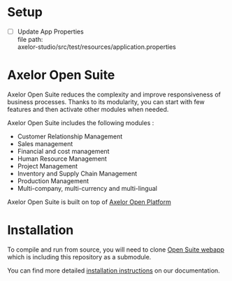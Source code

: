 # Setup

- [ ] Update App Properties 
    <br>file path:
    <br>axelor-studio/src/test/resources/application.properties

Axelor Open Suite
================================

Axelor Open Suite reduces the complexity and improve responsiveness of business processes. Thanks to its modularity, you can start with few features and  then activate other modules when needed.

Axelor Open Suite includes the following modules :

* Customer Relationship Management
* Sales management
* Financial and cost management
* Human Resource Management
* Project Management
* Inventory and Supply Chain Management
* Production Management
* Multi-company, multi-currency and multi-lingual

Axelor Open Suite is built on top of [Axelor Open Platform](https://github.com/axelor/axelor-open-platform)

Installation
================================

To compile and run from source, you will need to clone [Open Suite webapp](https://github.com/axelor/open-suite-webapp)
which is including this repository as a submodule.

You can find more detailed [installation instructions](https://docs.axelor.com/abs/5.0/install/index.html) on our documentation.